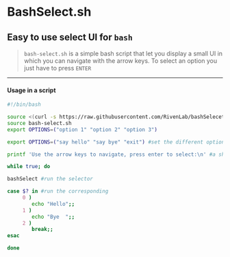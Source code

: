 # BashSelect.sh
## Easy to use select UI for `bash`

> `bash-select.sh` is a simple bash script that let you display a small UI in which you can navigate with the arrow keys.
To select an option you just have to press `ENTER`



---

#### Usage in a script

```bash
#!/bin/bash

source <(curl -s https://raw.githubusercontent.com/RivenLab/bashSelecet/main/bash-select.sh) #sourcing the script so you can use the function "bashSelect" afterwards
source bash-select.sh
export OPTIONS=("option 1" "option 2" "option 3")

export OPTIONS=("say hello" "say bye" "exit") #set the different options

printf 'Use the arrow keys to navigate, press enter to select:\n' #a short explaination never bothers :D

while true; do

bashSelect #run the selector

case $? in #run the corresponding
     0 )
        echo "Hello";;
     1 )
        echo "Bye  ";;
     2 )
        break;;
esac

done
```
